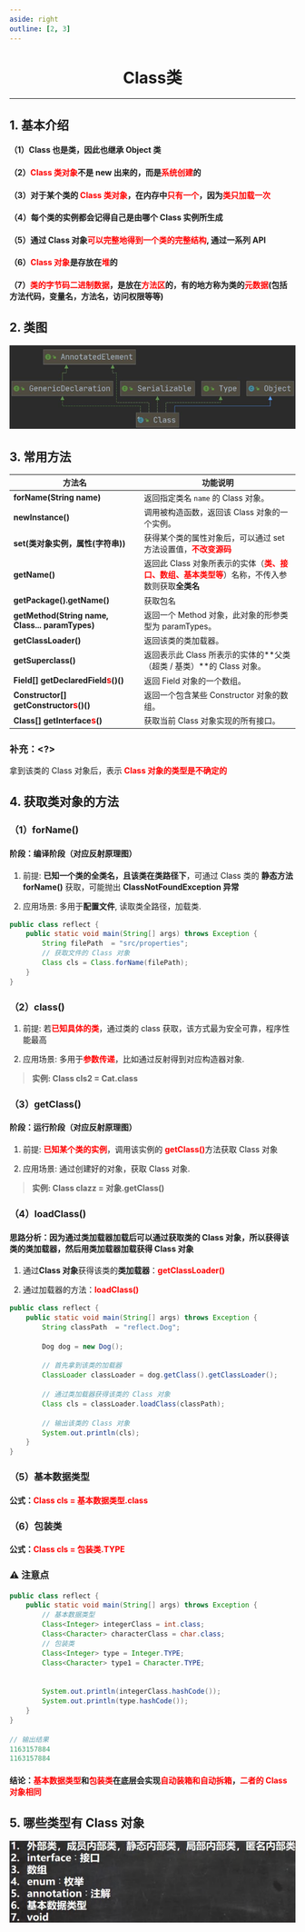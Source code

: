 ```yaml
---
aside: right
outline: [2, 3]
---
```


<h1 style="text-align: center; font-weight: bold;">Class类</h1>

---

## 1. 基本介绍

#### （1）Class 也是类，因此也继承 Object 类

#### （2）<span style = "color:red;font-weight:bold">Class 类对象</span>不是 new 出来的，而是<span style = "color:red;font-weight:bold">系统创建</span>的

#### （3）对于某个类的 <span style = "color:red;font-weight:bold">Class 类对象</span>，在内存中<span style = "color:red;font-weight:bold">只有一个</span>，因为<span style = "color:red;font-weight:bold">类只加载一次</span>

#### （4）每个类的实例都会记得自己是由哪个 Class 实例所生成

#### （5）通过 Class 对象<span style = "color:red;font-weight:bold">可以完整地得到一个类的完整结构</span>, 通过一系列 API

#### （6）<span style = "color:red;font-weight:bold">Class 对象</span>是存放在<span style = "color:red;font-weight:bold">堆</span>的

#### （7）<span style = "color:red;font-weight:bold">类的字节码二进制数据</span>，是放在<span style = "color:red;font-weight:bold">方法区</span>的，有的地方称为类的<span style = "color:red;font-weight:bold">元数据</span>(包括 方法代码，变量名，方法名，访问权限等等)

## 2. 类图

![alt text](Class类图.png)

## 3. 常用方法

| **方法名**                                                                                             | **功能说明**                                                                                                                                  |
| ------------------------------------------------------------------------------------------------------ | --------------------------------------------------------------------------------------------------------------------------------------------- |
| **forName(String name)**                                                                               | 返回指定类名 `name` 的 Class 对象。                                                                                                           |
| **newInstance()**                                                                                      | 调用被构造函数，返回该 Class 对象的一个实例。                                                                                                 |
| **set(类对象实例，属性(字符串))**                                                                      | 获得某个类的属性对象后，可以通过 set 方法设置值，<span style = "color:red;font-weight:bold">不改变源码</span>                                 |
| **getName()**                                                                                          | 返回此 Class 对象所表示的实体（<span style = "color:red;font-weight:bold">类、接口、数组、基本类型等</span>）名称，不传入参数则获取**全类名** |
| **getPackage().getName()**                                                                             | 获取包名                                                                                                                                      |
| **getMethod(String name, Class... paramTypes)**                                                        | 返回一个 Method 对象，此对象的形参类型为 paramTypes。                                                                                         |
| **getClassLoader()**                                                                                   | 返回该类的类加载器。                                                                                                                          |
| **getSuperclass()**                                                                                    | 返回表示此 Class 所表示的实体的**父类（超类 / 基类）**的 Class 对象。                                                                         |
| **Field[] getDeclaredField<span style = "color:red;font-weight:bold;font-size:15px">s</span>()()**     | 返回 Field 对象的一个数组。                                                                                                                   |
| **Constructor[] getConstructor<span style = "color:red;font-weight:bold;font-size:15px">s</span>()()** | 返回一个包含某些 Constructor 对象的数组。                                                                                                     |
| **Class[] getInterface<span style = "color:red;font-weight:bold;font-size:15px">s</span>()**           | 获取当前 Class 对象实现的所有接口。                                                                                                           |

### 补充：<?>

拿到该类的 Class 对象后，表示 <span style = "color:red;font-weight:bold">Class 对象的类型是不确定的</span>

## 4. 获取类对象的方法

### （1）forName()

#### 阶段：编译阶段（对应反射原理图）

1. 前提: **已知一个类的全类名，且该类在类路径下**，可通过 Class 类的 **静态方法 forName()** 获取，可能抛出 **ClassNotFoundException 异常**

2. 应用场景: 多用于**配置文件**, 读取类全路径，加载类.

```java
public class reflect {
    public static void main(String[] args) throws Exception {
        String filePath  = "src/properties";
        // 获取文件的 Class 对象
        Class cls = Class.forName(filePath);
    }
}
```

### （2）class()

1. 前提: 若<span style = "color:red;font-weight:bold">已知具体的类</span>，通过类的 class 获取，该方式最为安全可靠，程序性能最高

2. 应用场景: 多用于<span style = "color:red;font-weight:bold">参数传递</span>，比如通过反射得到对应构造器对象.

> **实例: Class cls2 = Cat.class**

### （3）getClass()

#### 阶段：运行阶段（对应反射原理图）

1. 前提: <span style = "color:red;font-weight:bold">已知某个类的实例</span>，调用该实例的 <span style = "color:red;font-weight:bold">getClass()</span>方法获取 Class 对象

2. 应用场景: 通过创建好的对象，获取 Class 对象.

> **实例: Class clazz = 对象.getClass()**

### （4）loadClass()

#### 思路分析：因为通过类加载器加载后可以通过获取类的 Class 对象，所以获得该类的类加载器，然后用类加载器加载获得 Class 对象

1. 通过**Class 对象**获得该类的**类加载器**：<span style = "color:red;font-weight:bold">getClassLoader()</span>

2. 通过加载器的方法：<span style = "color:red;font-weight:bold">loadClass()</span>

```java
public class reflect {
    public static void main(String[] args) throws Exception {
        String classPath  = "reflect.Dog";

        Dog dog = new Dog();

        // 首先拿到该类的加载器
        ClassLoader classLoader = dog.getClass().getClassLoader();

        // 通过类加载器获得该类的 Class 对象
        Class cls = classLoader.loadClass(classPath);

        // 输出该类的 Class 对象
        System.out.println(cls);
    }
}
```

### （5）基本数据类型

#### 公式：<span style = "color:red;font-weight:bold">Class cls = 基本数据类型.class</span>

### （6）包装类

#### 公式：<span style = "color:red;font-weight:bold">Class cls = 包装类.TYPE</span>

### ⚠️ 注意点

```java
public class reflect {
    public static void main(String[] args) throws Exception {
        // 基本数据类型
        Class<Integer> integerClass = int.class;
        Class<Character> characterClass = char.class;
        // 包装类
        Class<Integer> type = Integer.TYPE;
        Class<Character> type1 = Character.TYPE;


        System.out.println(integerClass.hashCode());
        System.out.println(type.hashCode());
    }
}

// 输出结果
1163157884
1163157884
```

#### 结论：<span style = "color:red;font-weight:bold">基本数据类型</span>和<span style = "color:red;font-weight:bold">包装类</span>在底层会实现<span style = "color:red;font-weight:bold">自动装箱和自动拆箱</span>，<span style = "color:red;font-weight:bold">二者的 Class 对象相同</span>

## 5. 哪些类型有 Class 对象

![alt text](拥有Class对象的类型.png)
